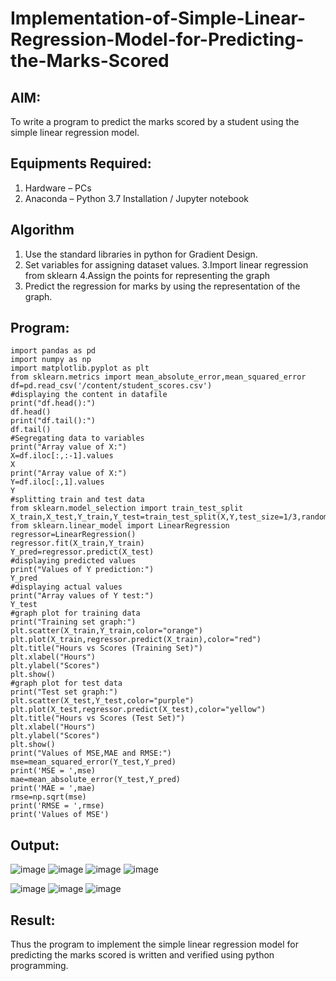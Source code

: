 # Implementation-of-Simple-Linear-Regression-Model-for-Predicting-the-Marks-Scored

## AIM:
To write a program to predict the marks scored by a student using the simple linear regression model.

## Equipments Required:
1. Hardware – PCs
2. Anaconda – Python 3.7 Installation / Jupyter notebook

## Algorithm
1. Use the standard libraries in python for Gradient Design.
2. Set variables for assigning dataset values.
3.Import linear regression from sklearn
4.Assign the points for representing the graph 
5. Predict the regression for marks by using the representation of the graph.

## Program:
```
import pandas as pd
import numpy as np
import matplotlib.pyplot as plt
from sklearn.metrics import mean_absolute_error,mean_squared_error
df=pd.read_csv('/content/student_scores.csv')
#displaying the content in datafile
print("df.head():")
df.head()
print("df.tail():")
df.tail()
#Segregating data to variables
print("Array value of X:")
X=df.iloc[:,:-1].values
X
print("Array value of X:")
Y=df.iloc[:,1].values
Y
#splitting train and test data
from sklearn.model_selection import train_test_split
X_train,X_test,Y_train,Y_test=train_test_split(X,Y,test_size=1/3,random_state=0)
from sklearn.linear_model import LinearRegression
regressor=LinearRegression()
regressor.fit(X_train,Y_train)
Y_pred=regressor.predict(X_test)
#displaying predicted values
print("Values of Y prediction:")
Y_pred
#displaying actual values
print("Array values of Y test:")
Y_test
#graph plot for training data
print("Training set graph:")
plt.scatter(X_train,Y_train,color="orange")
plt.plot(X_train,regressor.predict(X_train),color="red")
plt.title("Hours vs Scores (Training Set)")
plt.xlabel("Hours")
plt.ylabel("Scores")
plt.show()
#graph plot for test data
print("Test set graph:")
plt.scatter(X_test,Y_test,color="purple")
plt.plot(X_test,regressor.predict(X_test),color="yellow")
plt.title("Hours vs Scores (Test Set)")
plt.xlabel("Hours")
plt.ylabel("Scores")
plt.show()
print("Values of MSE,MAE and RMSE:")
mse=mean_squared_error(Y_test,Y_pred)
print('MSE = ',mse)
mae=mean_absolute_error(Y_test,Y_pred)
print('MAE = ',mae)
rmse=np.sqrt(mse)
print('RMSE = ',rmse)
print('Values of MSE')
```

## Output:
![image](https://github.com/babavoss05/Implementation-of-Simple-Linear-Regression-Model-for-Predicting-the-Marks-Scored/assets/103019882/2fadb635-d688-4856-897a-17683f7e951c)
![image](https://github.com/babavoss05/Implementation-of-Simple-Linear-Regression-Model-for-Predicting-the-Marks-Scored/assets/103019882/45eca00c-f739-417f-8220-bfea988d70b8)
![image](https://github.com/babavoss05/Implementation-of-Simple-Linear-Regression-Model-for-Predicting-the-Marks-Scored/assets/103019882/814827cb-bd80-4ded-9019-516e53d42502)
![image](https://github.com/babavoss05/Implementation-of-Simple-Linear-Regression-Model-for-Predicting-the-Marks-Scored/assets/103019882/0ece15f6-b28b-44a5-9c1d-a5bb7c878463)

![image](https://github.com/babavoss05/Implementation-of-Simple-Linear-Regression-Model-for-Predicting-the-Marks-Scored/assets/103019882/48199976-16b4-4108-95b1-21ceff066629)
![image](https://github.com/babavoss05/Implementation-of-Simple-Linear-Regression-Model-for-Predicting-the-Marks-Scored/assets/103019882/9622a585-d834-4ab9-8930-55cbc848256c)
![image](https://github.com/babavoss05/Implementation-of-Simple-Linear-Regression-Model-for-Predicting-the-Marks-Scored/assets/103019882/bedb9ff5-f2f1-465e-acc0-4ea257525889)







## Result:
Thus the program to implement the simple linear regression model for predicting the marks scored is written and verified using python programming.
